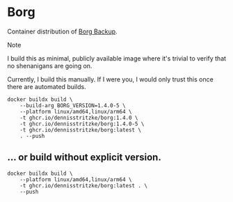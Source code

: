 # Borg

Container distribution of [Borg Backup](https://www.borgbackup.org).

> [!NOTE]
> I build this as minimal, publicly available image where it's trivial to verify that no shenanigans are going on.
>
> Currently, I build this manually. If I were you, I would only trust this once there are automated builds.

```shell
docker buildx build \
    --build-arg BORG_VERSION=1.4.0-5 \
    --platform linux/amd64,linux/arm64 \
    -t ghcr.io/dennisstritzke/borg:1.4.0 \
    -t ghcr.io/dennisstritzke/borg:1.4.0-5 \
    -t ghcr.io/dennisstritzke/borg:latest \
    . --push
```

## ... or build without explicit version.

```shell
docker buildx build \
    --platform linux/amd64,linux/arm64 \
    -t ghcr.io/dennisstritzke/borg:latest . \
    --push
```